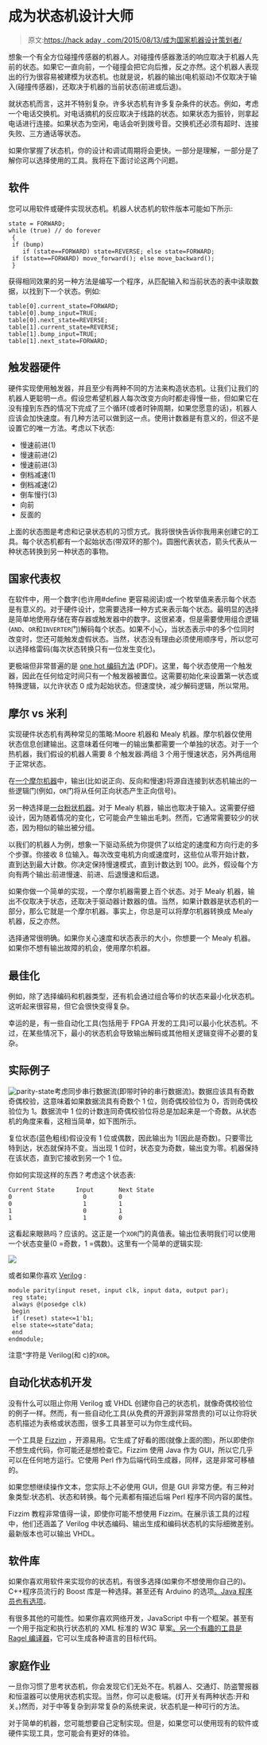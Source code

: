 # 成为状态机设计大师

> 原文:[https://hack aday . com/2015/08/13/成为国家机器设计策划者/](https://hackaday.com/2015/08/13/becoming-a-state-machine-design-mastermind/)

想象一个有全方位碰撞传感器的机器人。对碰撞传感器激活的响应取决于机器人先前的状态。如果它一直向前，一个碰撞会把它向后推，反之亦然。这个机器人表现出的行为很容易被建模为状态机。也就是说，机器的输出(电机驱动)不仅取决于输入(碰撞传感器)，还取决于机器的当前状态(前进或后退)。

就状态机而言，这并不特别复杂。许多状态机有许多复杂条件的状态。例如，考虑一个电话交换机。对电话摘机的反应取决于线路的状态。如果状态为振铃，则拿起电话进行连接。如果状态为空闲，电话会听到拨号音。交换机还必须有超时、连接失败、三方通话等状态。

如果你掌握了状态机，你的设计和调试周期将会更快。一部分是理解，一部分是了解你可以选择使用的工具。我将在下面讨论这两个问题。

## 软件

您可以用软件或硬件实现状态机。机器人状态机的软件版本可能如下所示:

```
state = FORWARD;
while (true) // do forever
 {
 if (bump)
    if (state==FORWARD) state=REVERSE; else state=FORWARD;
 if (state==FORWARD) move_forward(); else move_backward();
 }
```

获得相同效果的另一种方法是编写一个程序，从匹配输入和当前状态的表中读取数据，以找到下一个状态。例如:

```
table[0].current_state=FORWARD;
table[0].bump_input=TRUE;
table[0].next_state=REVERSE;
table[1].current_state=REVERSE;
table[1].bump_input=TRUE;
table[1].next_state=FORWARD;
```

## 触发器硬件

硬件实现使用触发器，并且至少有两种不同的方法来构造状态机。让我们让我们的机器人更聪明一点。假设您希望机器人每次改变方向时都走得慢一些，但如果它在没有撞到东西的情况下完成了三个循环(或者时钟周期，如果您愿意的话)，机器人应该会加快速度。有几种方法可以做到这一点。使用计数器是有意义的，但这不是设置它的唯一方法。考虑以下状态:

*   慢速前进(1)
*   慢速前进(2)
*   慢速前进(3)
*   倒档减速(1)
*   倒档减速(2)
*   倒车慢行(3)
*   向前
*   反面的

上面的状态图是考虑和记录状态机的习惯方式。我将很快告诉你我用来创建它的工具。每个状态机都有一个起始状态(带双环的那个)。圆圈代表状态，箭头代表从一种状态转换到另一种状态的事物。

## 国家代表权

在软件中，用一个数字(也许用#define 更容易阅读)或一个枚举值来表示每个状态是有意义的。对于硬件设计，您需要选择一种方式来表示每个状态。最明显的选择是简单地使用存储在寄存器或触发器中的数字。这很紧凑，但是需要使用组合逻辑(`AND`、`OR`和`INVERTER`门)解码每个状态。如果不小心，当状态表示中的多个位同时改变时，您还可能触发虚假状态。当然，状态没有理由必须使用顺序号，所以您可以选择格雷码(每次状态转换只有一位发生变化)。

更极端但非常普遍的是 [one hot 编码方法](http://www.unm.edu/~zbaker/ece238/slides/19.pdf) (PDF)。这里，每个状态使用一个触发器，因此在任何给定时间只有一个触发器被置位。这需要初始化来设置第一状态或特殊逻辑，以允许状态 0 成为起始状态。但速度快，减少解码逻辑，所以常用。

## 摩尔 vs 米利

实现硬件状态机有两种常见的策略:Moore 机器和 Mealy 机器。摩尔机器仅使用状态信息创建输出。这意味着任何唯一的输出集都需要一个单独的状态。对于一个热机器，我们假设的机器人需要 8 个触发器:两组 3 个用于慢速状态，另外两组用于正常状态。

在[一个摩尔机器](https://en.wikipedia.org/wiki/Moore_machine)中，输出(比如说正向、反向和慢速)将源自连接到状态机输出的一些逻辑门(例如，`OR`门将从任何正向状态产生正向信号)。

另一种选择是[一台粉状机器](https://en.wikipedia.org/wiki/Mealy_machine)。对于 Mealy 机器，输出也取决于输入。这需要仔细设计，因为随着情况的变化，它可能会产生输出毛刺。然而，它通常需要较少的状态，因为相似的输出被分组。

以我们的机器人为例，想象一下驱动系统为你提供了以给定的速度和方向行走的多个步骤。你接收 8 位输入。每次改变电机方向或速度时，这些位从零开始计数，直到达到最大计数。你决定保持慢速模式，直到计数达到 100。此外，假设每个方向有两个输出:前进慢速、前进、后退慢速和后退。

如果你做一个简单的实现，一个摩尔机器需要上百个状态。对于 Mealy 机器，输出不仅取决于状态，还取决于驱动器计数器的值。当然，如果计数器是状态机的一部分，那么它就是一个摩尔机器。事实上，你总是可以将摩尔机器转换成 Mealy 机器，反之亦然。

选择通常很明确。如果你关心速度和状态表示的大小，你想要一个 Mealy 机器。如果你不想有输出故障的机会，使用摩尔机器。

## 最佳化

例如，除了选择编码和机器类型，还有机会通过组合等价的状态来最小化状态机。这听起来很容易，但它会很快变得复杂。

幸运的是，有一些自动化工具(包括用于 FPGA 开发的工具)可以最小化状态机。不过，在某些情况下，最小的状态机会导致输出解码或其他相关逻辑变得不必要的复杂。

## 实际例子

![parity-state](../Images/569374c836d0967c7986cbaa627bd934.png)考虑同步串行数据流(即带时钟的串行数据流)。数据应该具有奇数奇偶校验，这意味着如果数据流具有奇数个 1 位，则奇偶校验位为 0，否则奇偶校验位为 1。数据流中 1 位的计数连同奇偶校验位将总是加起来是一个奇数。从状态机的角度来看，这相当简单，如下图所示。

复位状态(蓝色粗线)假设没有 1 位或偶数，因此输出为 1(因此是奇数)。只要零比特到达，状态就保持不变。当出现 1 位时，状态变为奇数，输出变为零。机器保持在该状态，直到它接收到另一个 1 位。

你如何实现这样的东西？考虑这个状态表:

```
Current State      Input       Next State
0                    0         0
0                    1         1
1                    0         1
1                    1         0

```

这看起来眼熟吗？应该的。这正是一个`XOR`门的真值表。输出位表明我们可以使用一个状态变量(0 =奇数，1 =偶数)。这里有一个简单的逻辑实现:

![](../Images/6c68395fd5edfec066d0170aed037c17.png)

或者如果你喜欢 [Verilog](http://www.edaplayground.com/x/JUw) :

```
module parity(input reset, input clk, input data, output par);
 reg state;
 always @(posedge clk)
 begin
 if (reset) state<=1'b1;
 else state<=state^data;
 end
endmodule;
```

注意^字符是 Verilog(和 c)的`XOR`。

## 自动化状态机开发

没有什么可以阻止你用 Verilog 或 VHDL 创建你自己的状态机，就像奇偶校验位的例子一样。然而，有一些自动化工具(从免费的开源到非常昂贵的)可以让你将状态机描述为表格或状态图，很多工具甚至可以为你生成代码。

一个工具是 [Fizzim](http://www.fizzim.com) ，开源易用。它生成了好看的图(就像上面的图)，所以即使你不想生成代码，你可能还是想检查它。Fizzim 使用 Java 作为 GUI，所以它几乎可以在任何地方运行。它使用 Perl 作为后端代码生成器，同样，这是非常可移植的。

如果您想继续操作文本，您实际上不必使用 GUI，但是 GUI 非常方便。有三种对象类型:状态机、状态和转换。每个元素都有描述后端 Perl 程序不同内容的属性。

Fizzim 教程非常值得一读，即使你可能不想使用 Fizzim。在展示该工具的过程中，他们还涵盖了 Verilog 中状态编码、输出生成和编码状态机的实际细微差别。最新版本也可以输出 VHDL。

## 软件库

如果你喜欢用软件来实现你的状态机，有很多选择(如果你不想使用你自己的)。C++程序员流行的 Boost 库是一种选择。甚至还有 Arduino 的选项[。Java 程序员](http://playground.arduino.cc/Code/FiniteStateMachine)[也有选项](https://github.com/oxo42/stateless4j)。

有很多其他的可能性。如果你喜欢网络开发，JavaScript 中有一个框架。甚至有一个用于指定和执行状态机的 XML 标准的 W3C 草案[。另一个有趣的工具是](http://commons.apache.org/proper/commons-scxml/) [Ragel 编译器](http://www.colm.net/open-source/ragel/)，它可以生成各种语言的目标代码。

## 家庭作业

一旦你习惯了思考状态机，你会发现它们无处不在。机器人、交通灯、防盗警报器和恒温器可以使用状态机实现。当然，你可以走极端。(灯开关有两种状态:开和关。)然而，对于中等复杂到非常复杂的系统来说，状态机是一种可行的方法。

对于简单的机器，您可能想要自己定制实现。但是，如果您可以使用现有的软件或硬件实现工具，您可能会有更好的体验。